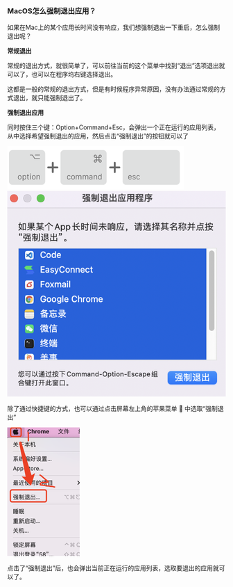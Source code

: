 ### MacOS怎么强制退出应用？

如果在Mac上的某个应用长时间没有响应，我们想强制退出一下重启，怎么强制退出呢？

**常规退出**

常规的退出方式，就很简单了，可以前往当前的这个菜单中找到“退出”选项退出就可以了，也可以在程序坞右键选择退出。

这都是一般的常规的退出方式，但是有时候程序异常原因，没有办法通过常规的方式退出，就只能强制退出了。

**强制退出应用**

同时按住三个键：Option+Command+Esc，会弹出一个正在运行的应用列表，从中选择希望强制退出的应用，然后点击“强制退出”的按钮就可以了

<img src="./images/i5.png" style="zoom:50%;" />

<img src="./images/i4.png" alt="强制退出" />

除了通过快捷键的方式，也可以通过点击屏幕左上角的苹果菜单  中选取“强制退出”

<img src="./images/i6.png" alt="强制退出" style="zoom:50%;" />

点击了“强制退出”后，也会弹出当前正在运行的应用列表，选取要退出的应用就可以了。